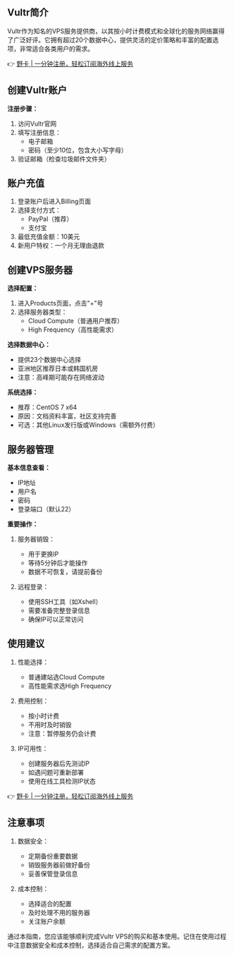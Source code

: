 ## Vultr简介

Vultr作为知名的VPS服务提供商，以其按小时计费模式和全球化的服务网络赢得了广泛好评。它拥有超过20个数据中心，提供灵活的定价策略和丰富的配置选项，非常适合各类用户的需求。

👉 [野卡 | 一分钟注册，轻松订阅海外线上服务](https://bit.ly/bewildcard)

## 创建Vultr账户

**注册步骤：**

1. 访问Vultr官网
2. 填写注册信息：
   - 电子邮箱
   - 密码（至少10位，包含大小写字母）
3. 验证邮箱（检查垃圾邮件文件夹）

## 账户充值

1. 登录账户后进入Billing页面
2. 选择支付方式：
   - PayPal（推荐）
   - 支付宝
3. 最低充值金额：10美元
4. 新用户特权：一个月无理由退款

## 创建VPS服务器

**选择配置：**

1. 进入Products页面，点击"+"号
2. 选择服务器类型：
   - Cloud Compute（普通用户推荐）
   - High Frequency（高性能需求）

**选择数据中心：**
- 提供23个数据中心选择
- 亚洲地区推荐日本或韩国机房
- 注意：高峰期可能存在网络波动

**系统选择：**
- 推荐：CentOS 7 x64
- 原因：文档资料丰富，社区支持完善
- 可选：其他Linux发行版或Windows（需额外付费）

## 服务器管理

**基本信息查看：**
- IP地址
- 用户名
- 密码
- 登录端口（默认22）

**重要操作：**
1. 服务器销毁：
   - 用于更换IP
   - 等待5分钟后才能操作
   - 数据不可恢复，请提前备份

2. 远程登录：
   - 使用SSH工具（如Xshell）
   - 需要准备完整登录信息
   - 确保IP可以正常访问

## 使用建议

1. 性能选择：
   - 普通建站选Cloud Compute
   - 高性能需求选High Frequency

2. 费用控制：
   - 按小时计费
   - 不用时及时销毁
   - 注意：暂停服务仍会计费

3. IP可用性：
   - 创建服务器后先测试IP
   - 如遇问题可重新部署
   - 使用在线工具检测IP状态

👉 [野卡 | 一分钟注册，轻松订阅海外线上服务](https://bit.ly/bewildcard)

## 注意事项

1. 数据安全：
   - 定期备份重要数据
   - 销毁服务器前做好备份
   - 妥善保管登录信息

2. 成本控制：
   - 选择适合的配置
   - 及时处理不用的服务器
   - 关注账户余额

通过本指南，您应该能够顺利完成Vultr VPS的购买和基本使用。记住在使用过程中注意数据安全和成本控制，选择适合自己需求的配置方案。